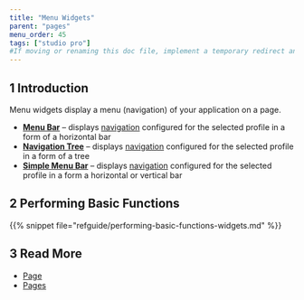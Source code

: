 ```yaml
---
title: "Menu Widgets"
parent: "pages"
menu_order: 45
tags: ["studio pro"]
#If moving or renaming this doc file, implement a temporary redirect and let the respective team know they should update the URL in the product. See Mapping to Products for more details.
---
```


## 1 Introduction

Menu widgets display a menu (navigation) of your application on a page.

*   [**Menu Bar**](menu-bar) – displays [navigation](navigation) configured for the selected profile in a form of a horizontal bar
*   [**Navigation Tree**](navigation-tree) – displays [navigation](navigation) configured for the selected profile in a form of a tree
*   [**Simple Menu Bar**](simple-menu-bar) – displays [navigation](navigation) configured for the selected profile in a form a horizontal or vertical bar 

## 2 Performing Basic Functions

{{% snippet file="refguide/performing-basic-functions-widgets.md" %}}

## 3 Read More

* [Page](page)
* [Pages](pages)